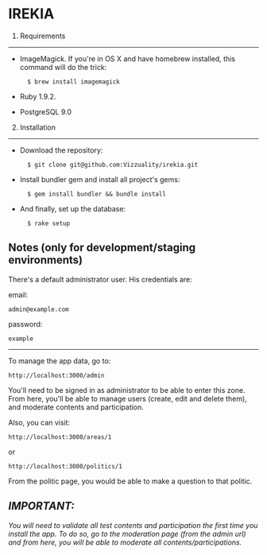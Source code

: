 IREKIA
======

1. Requirements
---------------

- ImageMagick. If you're in OS X and have homebrew installed, this
  command will do the trick:

		$ brew install imagemagick

- Ruby 1.9.2.

- PostgreSQL 9.0

2. Installation
---------------

- Download the repository:

		$ git clone git@github.com:Vizzuality/irekia.git

- Install bundler gem and install all project's gems:

		$ gem install bundler && bundle install

- And finally, set up the database:

		$ rake setup

Notes (only for development/staging environments)
-------------------------------------------------

There's a default administrator user. His credentials are:

email:

	admin@example.com

password:

	example

---

To manage the app data, go to:

	http://localhost:3000/admin

You'll need to be signed in as administrator to be able to enter this zone. From here, you'll be able to manage users (create, edit and delete them), and moderate contents and participation.

Also, you can visit:

	http://localhost:3000/areas/1

or

	http://localhost:3000/politics/1

From the politic page, you would be able to make a question to that politic.

*__IMPORTANT:__*
-
*You will need to validate all test contents and participation the first time you install the app. To do so, go to the moderation page (from the admin url) and from here, you will be able to moderate all contents/participations.*
